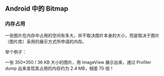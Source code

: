 ## Android 中的 Bitmap

### 内存占用

一张图片在内存中占用的空间有多大，并不取决图片本身的大小，而是取决于图片（图片库）采用的展示方式所申请的内存。

举个例子：

一张 350*350 / 36 KB 大小的图片，用 ImageView 展示出来，通过 Profiler dump 出来发现其占用的内存约为 2.4 MB，相差 70 倍！






